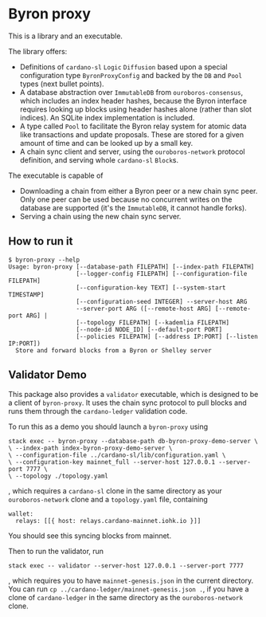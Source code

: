 # Byron proxy

This is a library and an executable.

The library offers:
- Definitions of `cardano-sl` `Logic` `Diffusion` based upon a special
  configuration type `ByronProxyConfig` and backed by the `DB` and `Pool`
  types (next bullet points).
- A database abstraction over `ImmutableDB` from `ouroboros-consensus`, which
  includes an index header hashes, because the Byron interface requires looking
  up blocks using header hashes alone (rather than slot indices). An
  SQLite index implementation is included.
- A type called `Pool` to facilitate the Byron relay system for atomic data
  like transactions and update proposals. These are stored for a given amount
  of time and can be looked up by a small key.
- A chain sync client and server, using the `ouroboros-network` protocol
  definition, and serving whole `cardano-sl` `Block`s.

The executable is capable of
- Downloading a chain from either a Byron peer or a new chain sync peer. Only
  one peer can be used because no concurrent writes on the database are
  supported (it's the `ImmutableDB`, it cannot handle forks).
- Serving a chain using the new chain sync server.

## How to run it

```
$ byron-proxy --help
Usage: byron-proxy [--database-path FILEPATH] [--index-path FILEPATH]
                   [--logger-config FILEPATH] [--configuration-file FILEPATH]
                   [--configuration-key TEXT] [--system-start TIMESTAMP]
                   [--configuration-seed INTEGER] --server-host ARG
                   --server-port ARG ([--remote-host ARG] [--remote-port ARG] |
                   [--topology FILEPATH] [--kademlia FILEPATH]
                   [--node-id NODE_ID] [--default-port PORT]
                   [--policies FILEPATH] [--address IP:PORT] [--listen IP:PORT])
  Store and forward blocks from a Byron or Shelley server
```

## Validator Demo

This package also provides a `validator` executable, which is designed to be a
client of `byron-proxy`. It uses the chain sync protocol to pull blocks and runs
them through the `cardano-ledger` validation code.

To run this as a demo you should launch a `byron-proxy` using
```
stack exec -- byron-proxy --database-path db-byron-proxy-demo-server \
\ --index-path index-byron-proxy-demo-server \
\ --configuration-file ../cardano-sl/lib/configuration.yaml \
\ --configuration-key mainnet_full --server-host 127.0.0.1 --server-port 7777 \
\ --topology ./topology.yaml
```
, which requires a `cardano-sl` clone in the same directory as your
`ouroboros-network` clone and a `topology.yaml` file, containing
```
wallet:
  relays: [[{ host: relays.cardano-mainnet.iohk.io }]]
```
You should see this syncing blocks from mainnet.

Then to run the validator, run
```
stack exec -- validator --server-host 127.0.0.1 --server-port 7777
```
, which requires you to have `mainnet-genesis.json` in the current directory.
You can run `cp ../cardano-ledger/mainnet-genesis.json .`, if you have a clone
of `cardano-ledger` in the same directory as the `ouroboros-network` clone.
